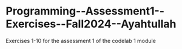 # Programming--Assessment1--Exercises--Fall2024--Ayahtullah
Exercises 1-10 for the assessment 1 of the codelab 1 module
